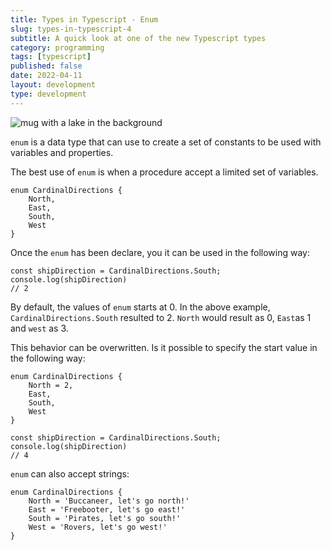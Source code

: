```yaml
---
title: Types in Typescript - Enum
slug: types-in-typescript-4
subtitle: A quick look at one of the new Typescript types
category: programming
tags: [typescript]
published: false
date: 2022-04-11
layout: development
type: development
---
```


<script>
  import Image from '$lib/components/Image.svelte';
  import mainImage from '$lib/assets/images/blog/types-mug.jpg?w=1000&h=600';
  import mainImageWebP from '$lib/assets/images/blog/types-mug.jpg?w=1000&h=600&format=webp&srcset';
  import mainImageSrcset from '$lib/assets/images/blog/types-mug.jpg?w=1000&h=600&srcset';
</script>

<Image
  wepImage={mainImageWebP}
  jpegImage={mainImage}
  alt='mug with a lake in the background'
  width={1000}
  height={600}
  placeholder='blur'
  classes='mt-6 mb-8 rounded-lg drop-shadow-md'
  loading='eager'
  feedImage=true
/>

`enum` is a data type that can use to create a set of constants to be used with variables and properties.

The best use of `enum` is when a procedure accept a limited set of variables.

```
enum CardinalDirections {
    North,
    East,
    South,
    West
}
```

Once the `enum` has been declare, you it can be used in the following way:

```
const shipDirection = CardinalDirections.South;
console.log(shipDirection)
// 2
```

By default, the values of `enum` starts at 0. In the above example, `CardinalDirections.South` resulted to 2. `North` would result as 0, `East`as 1 and `west` as 3.

This behavior can be overwritten. Is it possible to specify the start value in the following way:

```
enum CardinalDirections {
    North = 2,
    East,
    South,
    West
}

const shipDirection = CardinalDirections.South;
console.log(shipDirection)
// 4
```

`enum` can also accept strings:

```
enum CardinalDirections {
    North = 'Buccaneer, let's go north!'
    East = 'Freebooter, let's go east!'
    South = 'Pirates, let's go south!'
    West = 'Rovers, let's go west!'
}
```
